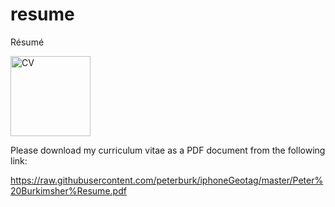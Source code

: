 # resume
Résumé

<img class="aligncenter" alt="CV" src="https://raw.githubusercontent.com/peterburk/resume/master/CV/resume.png" width="128">

Please download my curriculum vitae as a PDF document from the following link:

https://raw.githubusercontent.com/peterburk/iphoneGeotag/master/Peter%20Burkimsher%Resume.pdf


